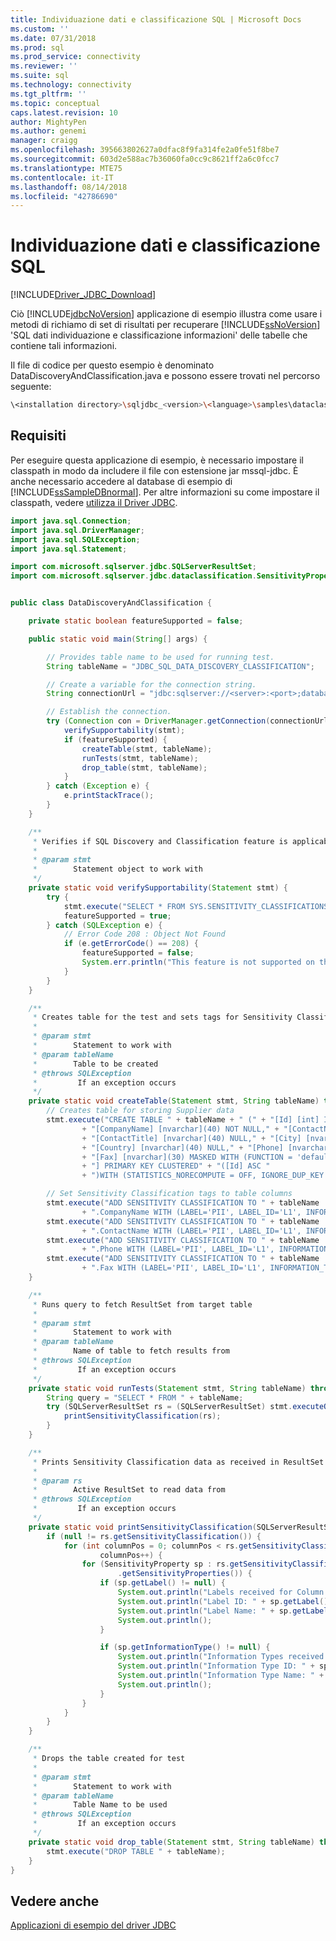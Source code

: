 ```yaml
---
title: Individuazione dati e classificazione SQL | Microsoft Docs
ms.custom: ''
ms.date: 07/31/2018
ms.prod: sql
ms.prod_service: connectivity
ms.reviewer: ''
ms.suite: sql
ms.technology: connectivity
ms.tgt_pltfrm: ''
ms.topic: conceptual
caps.latest.revision: 10
author: MightyPen
ms.author: genemi
manager: craigg
ms.openlocfilehash: 395663802627a0dfac8f9fa314fe2a0fe51f8be7
ms.sourcegitcommit: 603d2e588ac7b36060fa0cc9c8621ff2a6c0fcc7
ms.translationtype: MTE75
ms.contentlocale: it-IT
ms.lasthandoff: 08/14/2018
ms.locfileid: "42786690"
---
```

# <a name="sql-data-discovery-and-classification"></a>Individuazione dati e classificazione SQL

[!INCLUDE[Driver_JDBC_Download](../../includes/driver_jdbc_download.md)]

Ciò [!INCLUDE[jdbcNoVersion](../../includes/jdbcnoversion_md.md)] applicazione di esempio illustra come usare i metodi di richiamo di set di risultati per recuperare [!INCLUDE[ssNoVersion](../../includes/ssnoversion-md.md)] 'SQL dati individuazione e classificazione informazioni' delle tabelle che contiene tali informazioni.
  
Il file di codice per questo esempio è denominato DataDiscoveryAndClassification.java e possono essere trovati nel percorso seguente:  

```bash
\<installation directory>\sqljdbc_<version>\<language>\samples\dataclassification  
```

## <a name="requirements"></a>Requisiti  

Per eseguire questa applicazione di esempio, è necessario impostare il classpath in modo da includere il file con estensione jar mssql-jdbc. È anche necessario accedere al database di esempio di [!INCLUDE[ssSampleDBnormal](../../includes/sssampledbnormal_md.md)]. Per altre informazioni su come impostare il classpath, vedere [utilizza il Driver JDBC](../../connect/jdbc/using-the-jdbc-driver.md).

```java
import java.sql.Connection;
import java.sql.DriverManager;
import java.sql.SQLException;
import java.sql.Statement;

import com.microsoft.sqlserver.jdbc.SQLServerResultSet;
import com.microsoft.sqlserver.jdbc.dataclassification.SensitivityProperty;


public class DataDiscoveryAndClassification {

    private static boolean featureSupported = false;

    public static void main(String[] args) {

        // Provides table name to be used for running test.
        String tableName = "JDBC_SQL_DATA_DISCOVERY_CLASSIFICATION";

        // Create a variable for the connection string.
        String connectionUrl = "jdbc:sqlserver://<server>:<port>;databaseName=<database>;username=<user>;password=<password>;";

        // Establish the connection.
        try (Connection con = DriverManager.getConnection(connectionUrl); Statement stmt = con.createStatement()) {
            verifySupportability(stmt);
            if (featureSupported) {
                createTable(stmt, tableName);
                runTests(stmt, tableName);
                drop_table(stmt, tableName);
            }
        } catch (Exception e) {
            e.printStackTrace();
        }
    }

    /**
     * Verifies if SQL Discovery and Classification feature is applicable on target server.
     * 
     * @param stmt
     *        Statement object to work with
     */
    private static void verifySupportability(Statement stmt) {
        try {
            stmt.execute("SELECT * FROM SYS.SENSITIVITY_CLASSIFICATIONS");
            featureSupported = true;
        } catch (SQLException e) {
            // Error Code 208 : Object Not Found
            if (e.getErrorCode() == 208) {
                featureSupported = false;
                System.err.println("This feature is not supported on the target SQL Server.");
            }
        }
    }

    /**
     * Creates table for the test and sets tags for Sensitivity Classification
     * 
     * @param stmt
     *        Statement to work with
     * @param tableName
     *        Table to be created
     * @throws SQLException
     *         If an exception occurs
     */
    private static void createTable(Statement stmt, String tableName) throws SQLException {
        // Creates table for storing Supplier data
        stmt.execute("CREATE TABLE " + tableName + " (" + "[Id] [int] IDENTITY(1,1) NOT NULL,"
                + "[CompanyName] [nvarchar](40) NOT NULL," + "[ContactName] [nvarchar](50) NULL,"
                + "[ContactTitle] [nvarchar](40) NULL," + "[City] [nvarchar](40) NULL,"
                + "[Country] [nvarchar](40) NULL," + "[Phone] [nvarchar](30) MASKED WITH (FUNCTION = 'default()') NULL,"
                + "[Fax] [nvarchar](30) MASKED WITH (FUNCTION = 'default()') NULL," + "CONSTRAINT [PK_" + tableName
                + "] PRIMARY KEY CLUSTERED" + "([Id] ASC "
                + ")WITH (STATISTICS_NORECOMPUTE = OFF, IGNORE_DUP_KEY = OFF) ON [PRIMARY]" + ") ON [PRIMARY]");

        // Set Sensitivity Classification tags to table columns
        stmt.execute("ADD SENSITIVITY CLASSIFICATION TO " + tableName
                + ".CompanyName WITH (LABEL='PII', LABEL_ID='L1', INFORMATION_TYPE='Company name', INFORMATION_TYPE_ID='COMPANY')");
        stmt.execute("ADD SENSITIVITY CLASSIFICATION TO " + tableName
                + ".ContactName WITH (LABEL='PII', LABEL_ID='L1', INFORMATION_TYPE='Person name', INFORMATION_TYPE_ID='NAME')");
        stmt.execute("ADD SENSITIVITY CLASSIFICATION TO " + tableName
                + ".Phone WITH (LABEL='PII', LABEL_ID='L1', INFORMATION_TYPE='Contact Information', INFORMATION_TYPE_ID='CONTACT')");
        stmt.execute("ADD SENSITIVITY CLASSIFICATION TO " + tableName
                + ".Fax WITH (LABEL='PII', LABEL_ID='L1', INFORMATION_TYPE='Contact Information', INFORMATION_TYPE_ID='CONTACT')");
    }

    /**
     * Runs query to fetch ResultSet from target table
     * 
     * @param stmt
     *        Statement to work with
     * @param tableName
     *        Name of table to fetch results from
     * @throws SQLException
     *         If an exception occurs
     */
    private static void runTests(Statement stmt, String tableName) throws SQLException {
        String query = "SELECT * FROM " + tableName;
        try (SQLServerResultSet rs = (SQLServerResultSet) stmt.executeQuery(query)) {
            printSensitivityClassification(rs);
        }
    }

    /**
     * Prints Sensitivity Classification data as received in ResultSet
     * 
     * @param rs
     *        Active ResultSet to read data from
     * @throws SQLException
     *         If an exception occurs
     */
    private static void printSensitivityClassification(SQLServerResultSet rs) throws SQLException {
        if (null != rs.getSensitivityClassification()) {
            for (int columnPos = 0; columnPos < rs.getSensitivityClassification().getColumnSensitivities().size();
                    columnPos++) {
                for (SensitivityProperty sp : rs.getSensitivityClassification().getColumnSensitivities().get(columnPos)
                        .getSensitivityProperties()) {
                    if (sp.getLabel() != null) {
                        System.out.println("Labels received for Column : " + columnPos);
                        System.out.println("Label ID: " + sp.getLabel().getId());
                        System.out.println("Label Name: " + sp.getLabel().getName());
                        System.out.println();
                    }

                    if (sp.getInformationType() != null) {
                        System.out.println("Information Types received for Column : " + columnPos);
                        System.out.println("Information Type ID: " + sp.getInformationType().getId());
                        System.out.println("Information Type Name: " + sp.getInformationType().getName());
                        System.out.println();
                    }
                }
            }
        }
    }

    /**
     * Drops the table created for test
     * 
     * @param stmt
     *        Statement to work with
     * @param tableName
     *        Table Name to be used
     * @throws SQLException
     *         If an exception occurs
     */
    private static void drop_table(Statement stmt, String tableName) throws SQLException {
        stmt.execute("DROP TABLE " + tableName);
    }
}
```

## <a name="see-also"></a>Vedere anche

[Applicazioni di esempio del driver JDBC](../../connect/jdbc/sample-jdbc-driver-applications.md)  